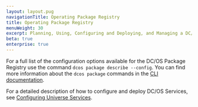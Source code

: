 ```yaml
---
layout: layout.pug
navigationTitle: Operating Package Registry
title: Operating Package Registry
menuWeight: 30
excerpt: Planning, Using, Configuring and Deploying, and Managing a DC/OS Package Registry
beta: true
enterprise: true
---
```

For a full list of the configuration options available for the DC/OS Package Registry use the command `dcos package describe --config`. You can find more information about the `dcos package` commands in the [CLI documentation](/1.12/cli/command-reference/dcos-package/).

For a detailed description of how to configure and deploy DC/OS Services, see [Configuring Universe Services](/1.12/deploying-services/config-universe-service/).


